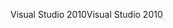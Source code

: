 <span data-ttu-id="b0164-101">Visual Studio 2010</span><span class="sxs-lookup"><span data-stu-id="b0164-101">Visual Studio 2010</span></span>